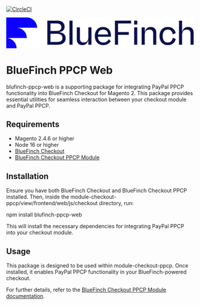 [![CircleCI](https://dl.circleci.com/status-badge/img/gh/bluefinchcommerce/module-checkout-ppcp/tree/main.svg?style=svg&circle-token=CCIPRJ_shdRbwX6CZwdWayXko8Kf_fc053dfb47603a733a4b4265ff8be69118cffec9)](https://dl.circleci.com/status-badge/redirect/gh/bluefinchcommerce/ppcp-web/tree/main)

![PPCP-web package Powered by BlueFinch](./assets/logo.svg)

# BlueFinch PPCP Web

blufinch-ppcp-web is a supporting package for integrating PayPal PPCP functionality into BlueFinch Checkout for Magento 2. 
This package provides essential utilities for seamless interaction between your checkout module and PayPal PPCP.

## Requirements
- Magento 2.4.6 or higher
- Node 16 or higher
- [BlueFinch Checkout](https://github.com/bluefinchcommerce/module-checkout)
- [BlueFinch Checkout PPCP Module](https://github.com/bluefinchcommerce/module-checkout-ppcp)

## Installation
Ensure you have both BlueFinch Checkout and BlueFinch Checkout PPCP installed. 
Then, inside the module-checkout-ppcp/view/frontend/web/js/checkout directory, run:

npm install blufinch-ppcp-web

This will install the necessary dependencies for integrating PayPal PPCP into your checkout module.

## Usage
This package is designed to be used within module-checkout-ppcp. 
Once installed, it enables PayPal PPCP functionality in your BlueFinch-powered checkout.

For further details, refer to the [BlueFinch Checkout PPCP Module documentation](https://github.com/bluefinchcommerce/module-checkout-ppcp).
